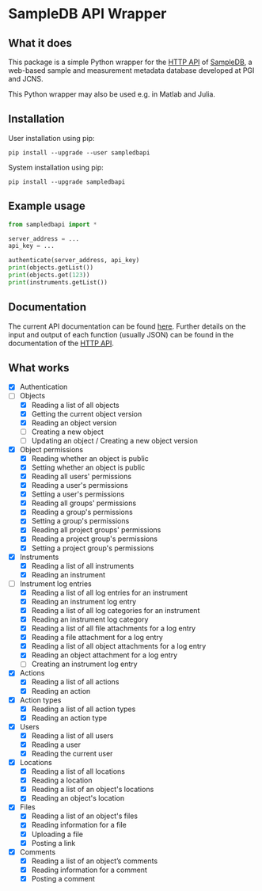 # SampleDB API Wrapper
## What it does
This package is a simple Python wrapper for the [HTTP API](https://scientific-it-systems.iffgit.fz-juelich.de/SampleDB/developer_guide/api.html) of [SampleDB](https://scientific-it-systems.iffgit.fz-juelich.de/SampleDB/), a web-based sample and measurement metadata database developed at PGI and JCNS.

This Python wrapper may also be used e.g. in Matlab and Julia.

## Installation
User installation using pip:
```
pip install --upgrade --user sampledbapi
```

System installation using pip:
```
pip install --upgrade sampledbapi
```

## Example usage
```python
from sampledbapi import *

server_address = ...
api_key = ...

authenticate(server_address, api_key)
print(objects.getList())
print(objects.get(123))
print(instruments.getList())
```

## Documentation

The current API documentation can be found [here](https://zivgitlab.uni-muenster.de/ag-salinga/sampledb-api-wrapper/-/jobs/artifacts/v0.0.6/file/doc/_build/index.html?job=deploy_production).
Further details on the input and output of each function (usually JSON) can be found in the documentation of the [HTTP API](https://scientific-it-systems.iffgit.fz-juelich.de/SampleDB/developer_guide/api.html).

## What works

- [x] Authentication
- [ ] Objects
    - [x] Reading a list of all objects
    - [x] Getting the current object version
    - [x] Reading an object version
    - [ ] Creating a new object
    - [ ] Updating an object / Creating a new object version
- [x] Object permissions
    - [x] Reading whether an object is public
    - [x] Setting whether an object is public
    - [x] Reading all users' permissions
    - [x] Reading a user's permissions
    - [x] Setting a user's permissions
    - [x] Reading all groups' permissions
    - [x] Reading a group's permissions
    - [x] Setting a group's permissions
    - [x] Reading all project groups' permissions
    - [x] Reading a project group's permissions
    - [x] Setting a project group's permissions
- [x] Instruments
    - [x] Reading a list of all instruments
    - [x] Reading an instrument
- [ ] Instrument log entries
    - [x] Reading a list of all log entries for an instrument
    - [x] Reading an instrument log entry
    - [x] Reading a list of all log categories for an instrument
    - [x] Reading an instrument log category
    - [x] Reading a list of all file attachments for a log entry
    - [x] Reading a file attachment for a log entry
    - [x] Reading a list of all object attachments for a log entry
    - [x] Reading an object attachment for a log entry
    - [ ] Creating an instrument log entry
- [x] Actions
    - [x] Reading a list of all actions
    - [x] Reading an action
- [x] Action types
    - [x] Reading a list of all action types
    - [x] Reading an action type
- [x] Users
    - [x] Reading a list of all users
    - [x] Reading a user
    - [x] Reading the current user
- [x] Locations
    - [x] Reading a list of all locations
    - [x] Reading a location
    - [x] Reading a list of an object's locations
    - [x] Reading an object's location
- [x] Files
    - [x] Reading a list of an object's files
    - [x] Reading information for a file
    - [x] Uploading a file
    - [x] Posting a link
- [x] Comments
    - [x] Reading a list of an object’s comments
    - [x] Reading information for a comment
    - [x] Posting a comment
